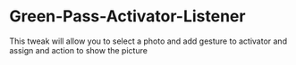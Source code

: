 # Green-Pass-Activator-Listener
This tweak will allow you to select a photo and add gesture to activator and assign and action to show the picture
